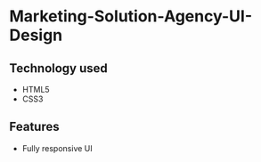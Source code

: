 # Marketing-Solution-Agency-UI-Design

## Technology used

- HTML5
- CSS3

## Features

- Fully responsive UI
